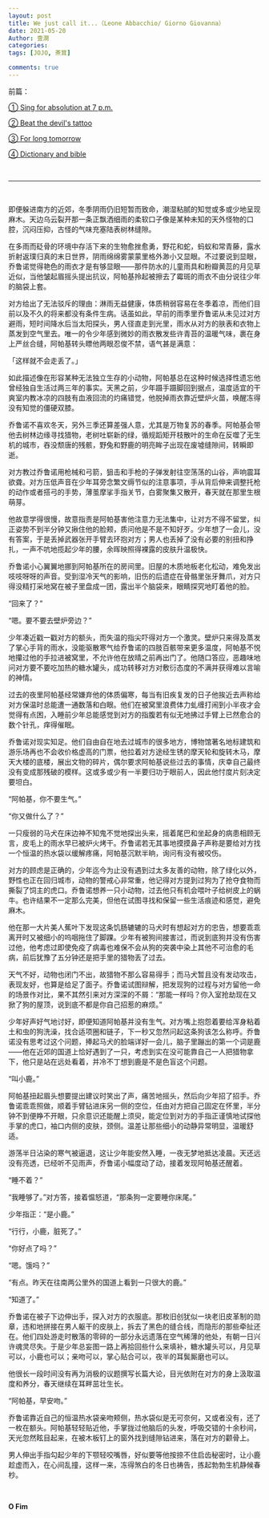 ```yaml
---
layout: post
title: We just call it...（Leone Abbacchio/ Giorno Giovanna）
date: 2021-05-20
Author: 壹澗
categories: 
tags: [JOJO, 茶茸]

comments: true
--- 
```


前篇：

[① Sing for absolution at 7 p.m.](https://ucancallmestranger.github.io/Under-The-Water/SING-FOR-ABSOLUTION-AT-7-PM/ "Sing for absolution at 7 p.m.")

[② Beat the devil's tattoo](https://ucancallmestranger.github.io/Under-The-Water/BEAT-THE-DEVIL'S-TATTOO/ "Beat the devil's tattoo")

[③ For long tomorrow](https://ucancallmestranger.github.io/Under-The-Water/FOR-LONG-TOMORROW/ "For long tomorrow")

[④ Dictionary and bible](https://ucancallmestranger.github.io/Under-The-Water/DICTIONARY-AND-BIBLE/ "Dictionary and bible")

<br/>

***

<br/>

即便躲进南方的近郊，冬季阴雨仍旧短暂而致命，潮湿粘腻的知觉或多或少地呈现麻木。天边乌云裂开那一条正飘洒细雨的柔软口子像是某种未知的天外怪物的口腔，沉闷压抑，古怪的气味充塞陆表树林缝隙。

在多雨而砭骨的环境中存活下来的生物愈挫愈勇，野花和蛇，蚂蚁和常青藤，露水折射返璞归真的末日世界，阴雨绵绵雾蒙蒙里格外渺小又显眼。不过要说到显眼，乔鲁诺觉得艳色的雨衣才是有够显眼——那件防水的儿童雨具和粉瓣黄蕊的月见草近似，当他皱起眉摇头提出抗议，阿帕基拎起被擦去了霉斑的雨衣不由分说往少年的脑袋上套。

对方给出了无法驳斥的理由：淋雨无益健康，体质稍弱容易在冬季着凉，而他们目前以及不久的将来都没有条件生病。话虽如此，早前的雨季里乔鲁诺从未见过对方避雨，短时间降水后当太阳探头，男人径直走到光里，雨水从对方的肤表和衣物上蒸发到空气里去。唯一的令少年感到微妙的雨衣散发些许青苔的温暖气味，裹在身上严丝合缝，阿帕基转头瞟他两眼忍俊不禁，语气甚是满意：

「这样就不会走丢了。」

如此描述像在形容某种无法独立生存的小动物，阿帕基总在这种时候选择性遗忘他曾经独自生活过两三年的事实。天黑之前，少年蹑手蹑脚回到据点，温度适宜的干爽室内教冰凉的四肢有血液回流的灼痛错觉，他脱掉雨衣靠近壁炉火苗，唤醒冻得没有知觉的僵硬双膝。

乔鲁诺不喜欢冬天，另外三季还算差强人意，尤其是万物复苏的春季。阿帕基会带他去树林边缘寻找猎物，老树吐崭新的绿，循规蹈矩开枝散叶的生命在反噬了无生机的城市，吞没颓唐的残骸，野兔和野鹿的明亮眸子出现在废墟缝隙间，转瞬即逝。

对方教过乔鲁诺用枪械和弓箭，狙击和手枪的子弹发射往空荡荡的山谷，声响震耳欲聋。对方压低声音在少年耳旁念繁文缛节似的注意事项，手从背后伸来调整托枪的动作或者搭弓的手势，薄茧摩挲手指关节，白雾聚集又散开，春天就在那里生根萌芽。

他故意学得很慢，故意指责是阿帕基害他注意力无法集中，让对方不得不留堂，纠正姿势不到半分钟又揪住他的脸颊，质问他是不是不知好歹。少年想了一会儿，没有答案，于是丢掉武器张开手臂去环抱对方；男人也丢掉了没有必要的别扭和挣扎，一声不吭地揽起少年的腰，余晖映照得裸露的皮肤升温极快。

乔鲁诺小心翼翼地挪到阿帕基所在的房间里。旧屋的木质地板老化松动，难免发出吱吱呀呀的声音。受到湿冷天气的影响，旧伤的后遗症在骨骼里张牙舞爪，对方只得没精打采地窝在被子里盘成一团，露出半个脑袋来，眼睛探究地盯着他的脸。

“回来了？”

“嗯。要不要去壁炉旁边？”

少年凑近戳一戳对方的额头，而失温的指尖吓得对方一个激灵。壁炉只来得及蒸发了掌心手背的雨水，没能驱散寒气给乔鲁诺的四肢百骸带来更多温度，阿帕基不悦地攥过他的手拉进被窝里，不允许他在放晴之前再出门了。他随口答应，恶趣味地问对方要不要吃加热的糖水罐头，成功转移对方对敷衍态度的不满并获得难以言喻的神情。

过去的夜里阿帕基经常嫌弃他的体质偏寒，每当有旧疾复发的日子他挨近去声称给对方保温时总能遭一通数落和白眼。他们在被窝里浪费体力虬缠打闹到小半夜才会觉得有点困，入睡前少年总能感觉到对方的指腹若有似无地拂过手臂上已然愈合的数个针孔，痒得催眠。

乔鲁诺对现实知足。他们自由自在地去过城市的很多地方，博物馆著名地标建筑和游乐场再也不会收价格虚高的门票，他拉着对方途经生锈的摩天轮和旋转木马，摩天大楼的底楼，展出文物的碎片，偶尔要求阿帕基说些过去的事情，庆幸自己最终没有变成那残破的模样。这或多或少有一半要归功于眼前人，因此他忖度片刻决定要坦白。

“阿帕基，你不要生气。”

“你又做什么了？”

一只瘦弱的马犬在床边神不知鬼不觉地探出头来，摇着尾巴和坐起身的病患相顾无言，皮毛上的雨水早已被炉火烤干。乔鲁诺若无其事地摸摸鼻子声称是要给对方找一个恒温的热水袋以缓解疼痛，阿帕基沉默半晌，询问有没有被咬伤。

对方的顾虑是正确的，少年迄今为止没有遇到过太多友善的动物，除了绿化以外，野性也正在回归城市，动物的警戒心非常重，他记得对方提到过狗为了抢夺食物而撕裂了饲主的虎口。乔鲁诺想养一只小动物，过去他只有机会喂叶子给树皮上的蜗牛。也许结果不一定那么完美，但他在试图寻找和保留一些生活痕迹和感觉，避免麻木。

他在那一大片美人蕉叶下发现这条饥肠辘辘的马犬时有想起对方的忠告，想要乖乖离开时又被细小的呜咽拖住了脚踝。少年有被狗间接害过，而说到底狗并没有伤害过他，他考虑过即使免疫了病毒也难保不会从狗的突袭中染上其他不可治愈的毛病，前后犹豫了五分钟还是把手里的猎物丢了过去。

天气不好，动物也闭门不出，故猎物不那么容易得手；而马犬暂且没有发动攻击，表现友好，也算是给足了面子。乔鲁诺试图辩解，把发现狗的过程与对方留他一命的场景作对比，果不其然引来对方深深的不屑：“那能一样吗？你入室抢劫现在又掀了狗的屋顶，说到底不都是你自己招惹的麻烦。”

少年好声好气地讨好，即便知道阿帕基并没有生气。对方嘴上抱怨着要给浑身粘着土和虫的狗洗澡，找合适项圈和链子，下一秒又忽然问起这条狗该怎么称呼。乔鲁诺没有思考过这个问题，捧起马犬的脸端详好一会儿，脑子里蹦出的第一个词是鹿——他在近郊的国道上恰好遇到了一只，考虑到实在没可能靠自己一人把猎物拿下，他只是站在远处看着，并冷不丁想到鹿是不是色盲这个问题。

“叫小鹿。”

阿帕基扭起眉头想要提出建议时笑出了声，痛苦地摇头，然后向少年招了招手。乔鲁诺乖乖照做，顺着手臂钻进床另一侧的空位，任由对方把自己固定在怀里，半分钟不到便睁不开眼，只余意识还能醒上须臾，能定位到对方的手指正谨慎地试探他手掌的虎口，袖口内侧的皮肤，颈侧。温差让那些细小的动静异常明显，温暖舒适。

游荡半日沾染的寒气被逼退，这让少年能安然入睡，一夜无梦地抵达凌晨。天还远没有亮透，已经听不见雨声，乔鲁诺小幅度动了动，接着发现阿帕基还醒着。

“睡不着？”

“我睡够了。”对方答，接着愠怒道，“那条狗一定要睡你床尾。”

少年指正：“是小鹿。”

“行行，小鹿，脏死了。”

“你好点了吗？”

“嗯。饿吗？”

“有点。昨天在往南两公里外的国道上看到一只很大的鹿。”

“知道了。”

乔鲁诺在被子下边伸出手，探入对方的衣服底。那枚旧创犹似一块老旧皮革制的勋章，违和地拼接在男人躯干的皮肤上，拆去了黑色的缝合线，而隐形的那些牵扯还在。他们四处游走时散落的零碎的一部分永远遗落在空气稀薄的他处，有朝一日兴许魂灵尽失。于是少年总妄图一路上再拾回些什么来填补，糖水罐头可以，月见草可以，小鹿也可以；亲吻可以，掌心贴合可以，夜半的耳鬓厮磨也可以。

他很长一段时间没有再为消极的议题撰写长篇大论，目光依附在对方的身上汲取温度和养分，春天继续在耳畔茁壮生长。

“阿帕基，早安吻。”

乔鲁诺靠近自己的恒温热水袋亲吻颊侧，热水袋似是无可奈何，又或者没有，还了一枚在额头。阿帕基轻轻贴近他，手掌拢过他脑后的头发，呼吸交错的十余秒间，天光忽然眩目起来，在被木板钉上的窗外找到缝隙钻进来，落在对方的颧骨上。

男人伸出手指勾起少年的下颚轻咬嘴唇，好似要等他按捺不住启齿秘密时，让小鹿趁虚而入，在心间乱撞，这样一来，冻得煞白的冬日也祷告，拣起勃勃生机静候春杪。

<br/>

**O Fim**
